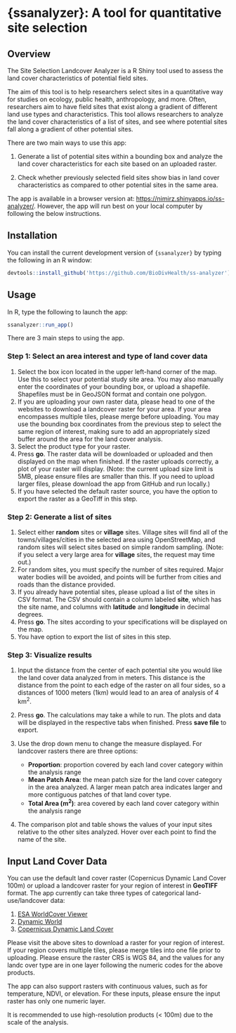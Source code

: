 
# {ssanalyzer}: A tool for quantitative site selection

## Overview

The Site Selection Landcover Analyzer is a R Shiny tool used to assess
the land cover characteristics of potential field sites.

The aim of this tool is to help researchers select sites in a
quantitative way for studies on ecology, public health, anthropology,
and more. Often, researchers aim to have field sites that exist along a
gradient of different land use types and characteristics. This tool
allows researchers to analyze the land cover characteristics of a list
of sites, and see where potential sites fall along a gradient of other
potential sites.

There are two main ways to use this app:

1.  Generate a list of potential sites within a bounding box and analyze
    the land cover characteristics for each site based on an uploaded
    raster.

2.  Check whether previously selected field sites show bias in land
    cover characteristics as compared to other potential sites in the
    same area.

The app is available in a browser version at:
<https://nimirz.shinyapps.io/ss-analyzer/>. However, the app will run
best on your local computer by following the below instructions.

## Installation

You can install the current development version of `{ssanalyzer}` by
typing the following in an R window:

``` r
devtools::install_github('https://github.com/BioDivHealth/ss-analyzer')
```


## Usage

In R, type the following to launch the app:

``` r
ssanalyzer::run_app()
```

There are 3 main steps to using the app.

### Step 1: Select an area interest and type of land cover data

1.  Select the box icon located in the upper left-hand corner of the
    map. Use this to select your potential study site area. You may also
    manually enter the coordinates of your bounding box, or upload a
    shapefile. Shapefiles must be in GeoJSON format and contain one
    polygon.
2.  If you are uploading your own raster data, please head to one of the
    websites to download a landcover raster for your area. If your area
    encompasses multiple tiles, please merge before uploading. You may
    use the bounding box coordinates from the previous step to select
    the same region of interest, making sure to add an appropriately
    sized buffer around the area for the land cover analysis.
3.  Select the product type for your raster.
4.  Press **go**. The raster data will be downloaded or uploaded and
    then displayed on the map when finished. If the raster uploads
    correctly, a plot of your raster will display. (Note: the current
    upload size limit is 5MB, please ensure files are smaller than this.
    If you need to upload larger files, please download the app from
    GitHub and run locally.)
5.  If you have selected the default raster source, you have the option
    to export the raster as a GeoTiff in this step.

### Step 2: Generate a list of sites

1.  Select either **random** sites or **village** sites. Village sites
    will find all of the towns/villages/cities in the selected area
    using OpenStreetMap, and random sites will select sites based on
    simple random sampling. (Note: if you select a very large area for
    **village** sites, the request may time out.)
2.  For random sites, you must specify the number of sites required.
    Major water bodies will be avoided, and points will be further from
    cities and roads than the distance provided.
3.  If you already have potential sites, please upload a list of the
    sites in CSV format. The CSV should contain a column labeled
    **site**, which has the site name, and columns with **latitude** and
    **longitude** in decimal degrees.
4.  Press **go**. The sites according to your specifications will be
    displayed on the map.
5.  You have option to export the list of sites in this step.

### Step 3: Visualize results

1.  Input the distance from the center of each potential site you would
    like the land cover data analyzed from in meters. This distance is
    the distance from the point to each edge of the raster on all four
    sides, so a distances of 1000 meters (1km) would lead to an area of
    analysis of 4 km<sup>2</sup>.

2.  Press **go**. The calculations may take a while to run. The plots
    and data will be displayed in the respective tabs when finished.
    Press **save file** to export.

3.  Use the drop down menu to change the measure displayed. For
    landcover rasters there are three options:

    - **Proportion**: proportion covered by each land cover category
      within the analysis range
    - **Mean Patch Area**: the mean patch size for the land cover
      category in the area analyzed. A larger mean patch area indicates
      larger and more contiguous patches of that land cover type.
    - **Total Area (m<sup>2</sup>)**: area covered by each land cover
      category within the analysis range

4.  The comparison plot and table shows the values of your input sites
    relative to the other sites analyzed. Hover over each point to find
    the name of the site.

## Input Land Cover Data

You can use the default land cover raster (Copernicus Dynamic Land Cover
100m) or upload a landcover raster for your region of interest in
**GeoTIFF** format. The app currently can take three types of
categorical land-use/landcover data:

1.  [ESA WorldCover Viewer](https://viewer.esa-worldcover.org/worldcover/)
2.  [Dynamic World](https://dynamicworld.app/)
3.  [Copernicus Dynamic Land Cover](https://lcviewer.vito.be/)

Please visit the above sites to download a raster for your region of
interest. If your region covers multiple tiles, please merge tiles into
one file prior to uploading. Please ensure the raster CRS is WGS 84, and
the values for any landc over type are in one layer following the
numeric codes for the above products.

The app can also support rasters with continuous values, such as for
temperature, NDVI, or elevation. For these inputs, please ensure the
input raster has only one numeric layer.

It is recommended to use high-resolution products (\< 100m) due to the
scale of the analysis.
